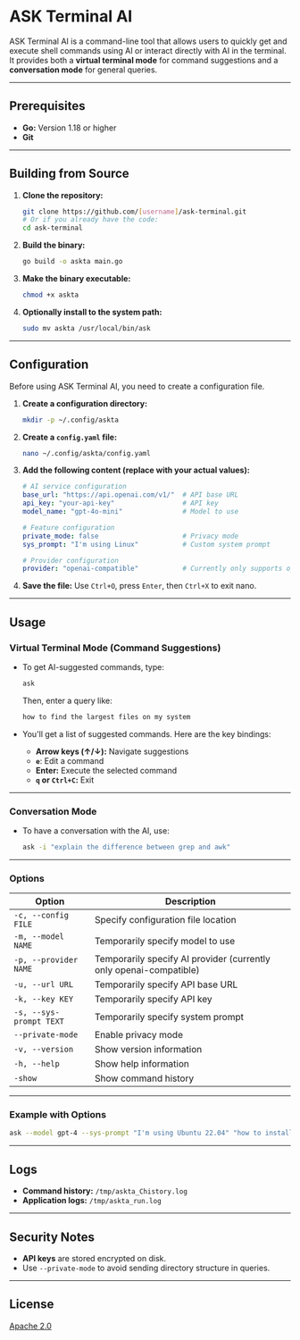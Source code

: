 # ASK Terminal AI

ASK Terminal AI is a command-line tool that allows users to quickly get and execute shell commands using AI or interact directly with AI in the terminal. It provides both a **virtual terminal mode** for command suggestions and a **conversation mode** for general queries.

---

## Prerequisites

- **Go:** Version 1.18 or higher  
- **Git**

---

## Building from Source

1. **Clone the repository:**
   ```bash
   git clone https://github.com/[username]/ask-terminal.git
   # Or if you already have the code:
   cd ask-terminal
   ```

2. **Build the binary:**
   ```bash
   go build -o askta main.go
   ```

3. **Make the binary executable:**
   ```bash
   chmod +x askta
   ```

4. **Optionally install to the system path:**
   ```bash
   sudo mv askta /usr/local/bin/ask
   ```

---

## Configuration

Before using ASK Terminal AI, you need to create a configuration file.

1. **Create a configuration directory:**
   ```bash
   mkdir -p ~/.config/askta
   ```

2. **Create a `config.yaml` file:**
   ```bash
   nano ~/.config/askta/config.yaml
   ```

3. **Add the following content (replace with your actual values):**
   ```yaml
   # AI service configuration
   base_url: "https://api.openai.com/v1/"  # API base URL
   api_key: "your-api-key"                 # API key
   model_name: "gpt-4o-mini"               # Model to use

   # Feature configuration
   private_mode: false                     # Privacy mode
   sys_prompt: "I'm using Linux"           # Custom system prompt

   # Provider configuration
   provider: "openai-compatible"           # Currently only supports openai-compatible
   ```

4. **Save the file:** Use `Ctrl+O`, press `Enter`, then `Ctrl+X` to exit nano.

---

## Usage

### Virtual Terminal Mode (Command Suggestions)

- To get AI-suggested commands, type:
  ```bash
  ask 
  ```
  Then, enter a query like:
  ```bash
  how to find the largest files on my system
  ```

- You'll get a list of suggested commands. Here are the key bindings:
  - **Arrow keys (↑/↓):** Navigate suggestions
  - **`e`**: Edit a command
  - **Enter:** Execute the selected command
  - **`q` or `Ctrl+C`:** Exit

---

### Conversation Mode

- To have a conversation with the AI, use:
  ```bash
  ask -i "explain the difference between grep and awk"
  ```

---

### Options

| Option               | Description                                                                 |
|-----------------------|-----------------------------------------------------------------------------|
| `-c, --config FILE`   | Specify configuration file location                                        |
| `-m, --model NAME`    | Temporarily specify model to use                                           |
| `-p, --provider NAME` | Temporarily specify AI provider (currently only openai-compatible)         |
| `-u, --url URL`       | Temporarily specify API base URL                                           |
| `-k, --key KEY`       | Temporarily specify API key                                                |
| `-s, --sys-prompt TEXT` | Temporarily specify system prompt                                       |
| `--private-mode`      | Enable privacy mode                                                       |
| `-v, --version`       | Show version information                                                  |
| `-h, --help`          | Show help information                                                     |
| `-show`               | Show command history                                                      |

---

### Example with Options

```bash
ask --model gpt-4 --sys-prompt "I'm using Ubuntu 22.04" "how to install Docker"
```

---

## Logs

- **Command history:** `/tmp/askta_Chistory.log`  
- **Application logs:** `/tmp/askta_run.log`

---

## Security Notes

- **API keys** are stored encrypted on disk.
- Use `--private-mode` to avoid sending directory structure in queries.

---

## License

[Apache 2.0](https://www.apache.org/licenses/LICENSE-2.0)